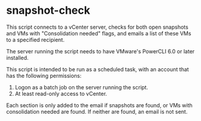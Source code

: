 # snapshot-check
This script connects to a vCenter server, checks for both open snapshots and VMs with "Consolidation needed" flags, and emails a list of these VMs to a specified recipient.

The server running the script needs to have VMware's PowerCLI 6.0 or later installed.

This script is intended to be run as a scheduled task, with an account that has the following permissions:
1. Logon as a batch job on the server running the script.
2. At least read-only access to vCenter.

Each section is only added to the email if snapshots are found, or VMs with consolidation needed are found. If neither are found, an email is not sent.

